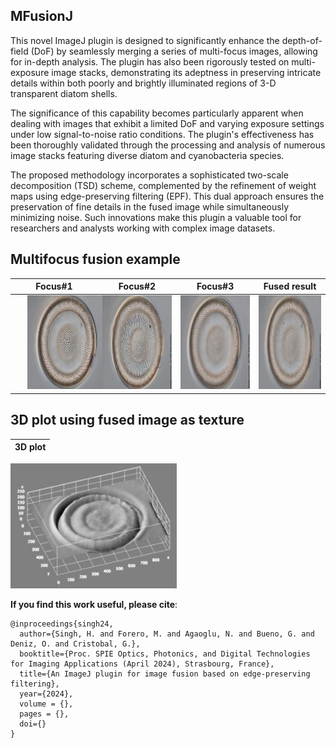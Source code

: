 ## MFusionJ
This novel ImageJ plugin is designed to significantly enhance the depth-of-field (DoF) by seamlessly merging a series of multi-focus images, allowing for in-depth analysis. The plugin has also been rigorously tested on multi-exposure image stacks, demonstrating its adeptness in preserving intricate details within both poorly and brightly illuminated regions of 3-D transparent diatom shells.

The significance of this capability becomes particularly apparent when dealing with images that exhibit a limited DoF and varying exposure settings under low signal-to-noise ratio conditions. The plugin's effectiveness has been thoroughly validated through the processing and analysis of numerous image stacks featuring diverse diatom and cyanobacteria species.

The proposed methodology incorporates a sophisticated two-scale decomposition (TSD) scheme, complemented by the refinement of weight maps using edge-preserving filtering (EPF). This dual approach ensures the preservation of fine details in the fused image while simultaneously minimizing noise. Such innovations make this plugin a valuable tool for researchers and analysts working with complex image datasets. 

## Multifocus fusion example

Focus#1 | Focus#2  | Focus#3 |Fused result
:------:|:------:|:------:|:------:
[<img src="./images/1.jpg" height="150" hspace="20">](./TheBOX)|[<img src="./images/2.jpg" height="150">](./CAD)|[<img src="./images/3.jpg" height="150">](./APPLICATIONS)|[<img src="./images/fus.jpg" height="150">](./WORKSHOP)

## 3D plot using fused image as texture
3D plot |
:------: |
[<img src="./images/plot.jpg" height="200">](./CAD)


**If you find this work useful, please cite**:

	@inproceedings{singh24,
	  author={Singh, H. and Forero, M. and Agaoglu, N. and Bueno, G. and Deniz, O. and Cristobal, G.},
	  booktitle={Proc. SPIE Optics, Photonics, and Digital Technologies for Imaging Applications (April 2024), Strasbourg, France},
	  title={An ImageJ plugin for image fusion based on edge-preserving filtering},
	  year={2024},
	  volume = {},
	  pages = {},
	  doi={}
	}









